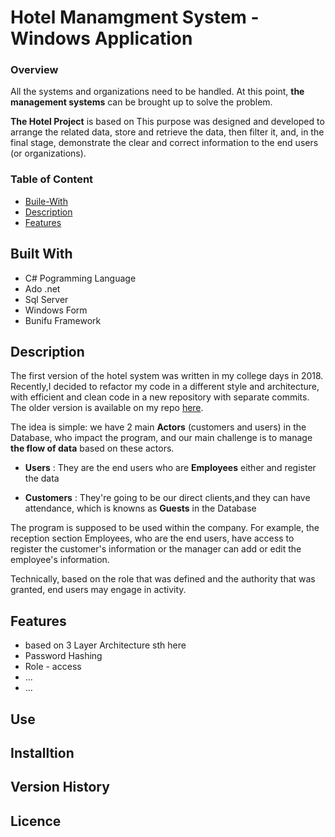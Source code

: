 

# Hotel Manamgment System - Windows Application
### Overview
All the systems and organizations need to be handled. At this point, **the management systems** can be brought up to solve the problem. 

**The Hotel Project** is based on This purpose was designed and developed to arrange the related data, store and retrieve the data, then filter it, and, in the final stage, demonstrate the clear and correct information to the end users (or organizations).
### Table of Content
- [Buile-With](#built-with)
- [Description](#Description)
- [Features](#setup)

## Built With
- C# Pogramming Language
- Ado .net 
- Sql Server 
- Windows Form 
- Bunifu Framework

## Description
The first version of the hotel system was written in my college days in 2018. Recently,I decided to refactor my code in a different style and architecture, with efficient and clean code in a new repository with separate commits. The older version is available on my repo [here](https://github.com/behzad-parsa/hotel-management-csharp).

The idea is simple: we have 2 main **Actors** (customers and users) in the Database, who impact the program, and our main challenge is to manage **the flow of data** based on these actors.  

 - **Users** : They are the end users who are **Employees** either and register the data

 - **Customers** : They're going to be our direct clients,and they can have attendance, which is knowns as **Guests** in the Database

The program is supposed to be used within the company. For example, the reception section Employees, who are the end users, have access to register the customer's information or the manager can add or edit the employee's information. 

Technically, based on the role that was defined and the authority that was granted, end users may engage in activity.



  
## Features
- based on 3 Layer Architecture
 sth here
- Password Hashing
- Role - access
- ...
- ...

## Use
## Installtion
## Version History
## Licence
